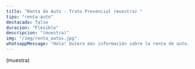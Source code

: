 ```yaml
---
title: "Renta de Auto - Trato Presencial (muestra) "
tipo: "renta-auto"
destacado: false
duracion: "Flexible"
descripcion: "(muestra)"
img: "/img/renta_autos.jpg"
whatsappMessage: "Hola! Quiero más información sobre la renta de auto. ¿Podrían ayudarme con disponibilidad, precios y requisitos?"
---
```


(muestra)
